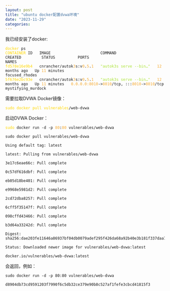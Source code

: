 ```yaml
---
layout: post
title: "ubuntu docker配置dvwa环境"
date: "2023-11-29"
categories: 
---
```

<p>我已经安装了docker:</p>

<pre>
<code><span style="color:#ffd700">docker</span> ps
<span style="color:#ffd700">CONTAINER</span> ID   IMAGE                      COMMAND                  CREATED         STATUS          PORTS                                       NAMES
<span style="color:#ffd700">fd578e16e9b4</span>   cnrancher/autok<span style="color:#f5ab35">3</span>s:v<span style="color:#f5ab35">0</span>.<span style="color:#f5ab35">5</span>.<span style="color:#f5ab35">1</span>   <span style="color:#abe338">&quot;autok3s serve --bin&hellip;&quot;</span>   <span style="color:#f5ab35">12</span> months ago   Up <span style="color:#f5ab35">11</span> minutes                                               focused_rhodes
<span style="color:#ffd700">5f676e2bc93e</span>   cnrancher/autok<span style="color:#f5ab35">3</span>s:v<span style="color:#f5ab35">0</span>.<span style="color:#f5ab35">5</span>.<span style="color:#f5ab35">1</span>   <span style="color:#abe338">&quot;autok3s serve --bin&hellip;&quot;</span>   <span style="color:#f5ab35">12</span> months ago   Up <span style="color:#f5ab35">11</span> minutes   <span style="color:#f5ab35">0.0.0.0:8010</span>-&gt;<span style="color:#f5ab35">8010</span>/tcp, :::<span style="color:#f5ab35">8010</span>-&gt;<span style="color:#f5ab35">8010</span>/tcp   mystifying_murdock</code></pre>

<p>需要拉取DVWA Docker镜像：</p>

<pre>
<code><span style="color:#ffd700">sudo docker pull vulnerables</span>/web-dvwa</code></pre>

<p>启动DVWA Docker：</p>

<pre>
<code><span style="color:#ffd700">sudo</span> docker run -d -p <span style="color:#f5ab35">80</span>:<span style="color:#f5ab35">80</span> vulnerables/web-dvwa</code></pre>

<pre>
<code>sudo docker pull vulnerables/web-dvwa

Using default tag: latest

latest: Pulling from vulnerables/web-dvwa

3e17c6eae66c: Pull complete

0c57df616dbf: Pull complete

eb05d18be401: Pull complete

e9968e5981d2: Pull complete

2cd72dba8257: Pull complete

6cff5f35147f: Pull complete

098cffd43466: Pull complete

b3d64a33242d: Pull complete

Digest: sha256:dae203fe11646a86937bf04db0079adef295f426da68a92b40e3b181f337daa7

Status: Downloaded newer image for vulnerables/web-dvwa:latest

docker.io/vulnerables/web-dvwa:latest</code></pre>

<p>会返回，例如：</p>

<pre>
<code>sudo docker run -d -p 80:80 vulnerables/web-dvwa

d8904db73cd9591203f7990f6c5db32ce379e90b8c527af1fefe3cbcd41815f3</code></pre>

<p>&nbsp;</p>

<p>&nbsp;</p>

